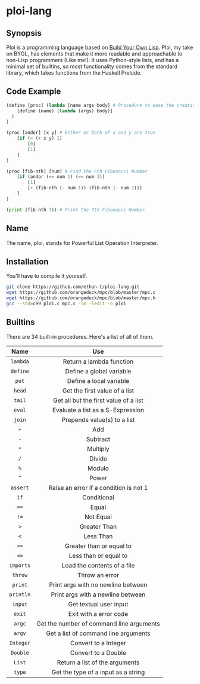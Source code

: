 # ploi-lang

## Synopsis

Ploi is a programming language based on [Build Your Own Lisp](http://buildyourownlisp.com/). Ploi, my take on BYOL, has elements that make it more readable and approachable to non-Lisp programmers (Like me!). It uses Python-style lists, and has a minimal set of builtins, so most functionality comes from the standard library, which takes functions from the Haskell Prelude.

## Code Example

```python
(define [proc] (lambda [name args body] # Procedure to ease the creation of procedures
    [define (name) (lambda (args) body)]
  )
)

(proc [andor] [x y] # Either or both of x and y are true
    [if (< (+ x y) 1)
        [0]
        [1]
    ]
)

(proc [fib-nth] [num] # Find the nth Fibonacci Number
    [if (andor (== num 1) (== num 2))
        [1]
        [+ (fib-nth (- num 1)) (fib-nth (- num 2))]
    ]
)

(print (fib-nth 7)) # Print the 7th Fibonacci Number

```

## Name

The name, ploi, stands for Powerful List Operation Interpreter.

## Installation

You'll have to compile it yourself.
```sh
git clone https://github.com/ethan-t/ploi-lang.git
wget https://github.com/orangeduck/mpc/blob/master/mpc.c
wget https://github.com/orangeduck/mpc/blob/master/mpc.h
gcc --std=c99 ploi.c mpc.c -lm -ledit -o ploi
```

## Builtins

There are 34 built-in procedures. Here's a list of all of them.

|Name|Use|
|:-:|:-:|
|`lambda`|Return a lambda function|
|`define`|Define a global variable|
|`put`|Define a local variable|
|`head`|Get the first value of a list|
|`tail`|Get all but the first value of a list|
|`eval`|Evaluate a list as a S-Expression|
|`join`|Prepends value(s) to a list|
|`+`|Add|
|`-`|Subtract|
|`*`|Multiply|
|`/`|Divide|
|`%`|Modulo|
|`^`|Power|
|`assert`|Raise an error if a condition is not 1|
|`if`|Conditional|
|`==`|Equal|
|`!=`|Not Equal|
|`>`|Greater Than|
|`<`|Less Than|
|`>=`|Greater than or equal to|
|`<=`|Less than or equal to|
|`imports`|Load the contents of a file|
|`throw`|Throw an error|
|`print`|Print args with no newline between|
|`println`|Print args with a newline between|
|`input`|Get textual user input|
|`exit`|Exit with a error code|
|`argc`|Get the number of command line arguments|
|`argv`|Get a list of command line arguments|
|`Integer`|Convert to a Integer|
|`Double`|Convert to a Double|
|`List`|Return a list of the arguments|
|`type`|Get the type of a input as a string|
